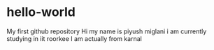 # hello-world
My first github repository
Hi my name is piyush miglani i am currently studying in iit roorkee
I am actually from karnal

